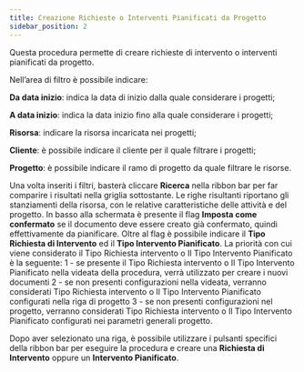 ```yaml
---
title: Creazione Richieste o Interventi Pianificati da Progetto
sidebar_position: 2
---
```


Questa procedura permette di creare richieste di intervento o interventi pianificati da progetto.

Nell’area di filtro è possibile indicare:

**Da data inizio**: indica la data di inizio dalla quale considerare i progetti;

**A data inizio**: indica la data inizio fino alla quale considerare i progetti;

**Risorsa**: indicare la risorsa incaricata nei progetti;

**Cliente**: è possibile indicare il cliente per il quale filtrare i progetti;

**Progetto**: è possibile indicare il ramo di progetto da quale filtrare le risorse.

Una volta inseriti i filtri, basterà cliccare **Ricerca** nella ribbon bar per far comparire i risultati nella griglia sottostante. 
Le righe risultanti riportano gli stanziamenti della risorsa, con le relative caratteristiche delle attività e del progetto. 
In basso alla schermata è presente il flag **Imposta come confermato** se il documento deve essere creato già confermato, quindi effettivamente da pianificare.
Oltre al flag è possibile indicare il **Tipo Richiesta di Intervento** ed il **Tipo Intervento Pianificato**.
La priorità con cui viene considerato il Tipo Richiesta intervento o Il Tipo Intervento Pianificato è la seguente: 
1 - se presente il Tipo Richiesta intervento o Il Tipo Intervento Pianificato nella videata della procedura, verrà utilizzato per creare i nuovi documenti
2 - se non presenti configurazioni nella videata, verranno considerati Tipo Richiesta intervento o Il Tipo Intervento Pianificato configurati nella riga di progetto
3 - se non presenti configurazioni nel progetto, verranno considerati Tipo Richiesta intervento o Il Tipo Intervento Pianificato configurati nei parametri generali progetto. 

Dopo aver selezionato una riga, è possibile utilizzare i pulsanti specifici della ribbon bar per eseguire la procedura e creare una **Richiesta di Intervento** oppure un **Intervento Pianificato**.

